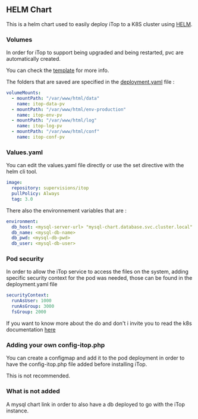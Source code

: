 ## HELM Chart

This is a helm chart used to easily deploy iTop to a K8S cluster using [HELM](https://helm.sh/).

### Volumes 

In order for iTop to support being upgraded and being restarted, pvc are automatically created.

You can check the [template](./templates/pvc.yaml) for more info.

The folders that are saved are specified in the [deployment.yaml](./templates/deployment.yaml) file : 
```yaml
volumeMounts:
  - mountPath: "/var/www/html/data"
    name: itop-data-pv
  - mountPath: "/var/www/html/env-production"
    name: itop-env-pv
  - mountPath: "/var/www/html/log"
    name: itop-log-pv
  - mountPath: "/var/www/html/conf"
    name: itop-conf-pv
```

### Values.yaml

You can edit the values.yaml file directly or use the set directive with the helm cli tool.

```yaml
image:
  repository: supervisions/itop
  pullPolicy: Always
  tag: 3.0
```

There also the environnement variables that are : 

```yaml
environment:
  db_host: <mysql-server-url> "mysql-chart.database.svc.cluster.local"
  db_name: <mysql-db-name>
  db_pwd: <mysql-db-pwd>
  db_user: <mysql-db-user>
```

### Pod security

In order to allow the iTop service to access the files on the system, adding specific security context for the pod was needed, those can be found in the deployment.yaml file

```yaml
securityContext:
  runAsUser: 1000
  runAsGroup: 3000
  fsGroup: 2000
```

If you want to know more about the do and don't i invite you to read the k8s documentation [here](https://kubernetes.io/docs/tasks/configure-pod-container/security-context/)


### Adding your own config-itop.php

You can create a configmap and add it to the pod deployment in order to have the config-itop.php file added before installing iTop.

This is not recommended.

### What is not added

A mysql chart link in order to also have a db deployed to go with the iTop instance.


